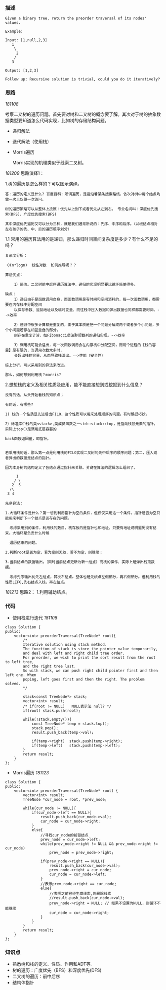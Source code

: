 ### 描述
```
Given a binary tree, return the preorder traversal of its nodes' values.

Example:

Input: [1,null,2,3]
   1
    \
     2
    /
   3

Output: [1,2,3]

Follow up: Recursive solution is trivial, could you do it iteratively?
```

### 思路

*181108*

考察二叉树的遍历问题。首先要对树和二叉树的概念要了解。其次对于树的抽象数据类型要知道怎么代码实现，比如树的存储结构问题。


* 递归解法


* 迭代解法（使用栈）
  

* Morris遍历
   
   Morris实现的机理类似于线索二叉树。

*181209* 思路演绎1：

1.树的遍历是怎么样的？可以图示演绎。

	答：遍历的定义是什么? 百度百科：所谓遍历，是指沿着某条搜索路线，依次对树中每个结点均做一次且仅做一次访问。
	
	树的遍历策略可以从整体上按照：优先从上到下或者优先从左到右。 专业名词叫：深度优先搜索(DFS)、广度优先搜索(BFS)
	
	其中深度优先遍历又可以分为三种，就是我们通常所说的：先序、中序和后序。（以根结点相对左右孩子的先、中、后的遍历顺序划分） 

1.1 常用的遍历算法用的是递归，那么递归时间空间复杂度是多少？有什么不足的吗？ 

	复杂度分析：
	
	 O(n*logn)  线性对数  如何推导呢？？ 
	
	算法优点：
	
		1）简洁。二叉树前中后序遍历算法中，递归的实现明显要比循环简单得多。
		
	缺点：
		1）递归由于是函数调用自身，而函数调用是有时间和空间消耗的，每一次函数调用，都需要在内存栈中分配空间
		以保存参数、返回地址以及临时变量，而往栈中压入数据和弹出数据也同样都需要时间。-->效率 
		
		2）递归中很多计算都是重复的，由于其本质是把一个问题分解成两个或者多个小问题，多个小问题若存在相互重叠的部分，
		则存在重复计算，如Fibonacci斐波那契数列的递归实现。-->效率
		
		3）调用栈可能会溢出，每一次函数调用会在内存栈中分配空间，而每个进程的【栈的容量】是有限的，当调用次数太多时，
		会超出栈的容量，从而导致栈溢出。-->性能（安全性） 
	
	综上分析，可以采用别的算法来改进。 
	
	那么，如何想到利用栈？morris? 

2.想想栈的定义及相关性质及应用，能不能直接想到或挖掘到什么信息？

	没有的话，从头开始看栈的知识点；
	
	有的话，有哪些? 
	
	1) 栈的一个性质是先进后出FILO，这个性质可以用来处理顺序的问题。有时候挺巧妙。
	
	2）标准库中栈的类<stack>,类成员函数之一std::stack::top，是指向栈顶元素的指针。实际上top()是调用底层容器的
	
	back函数返回值，即指针。 
	
					   
	若采用栈的话，那么第一点是利用栈的FILO实现二叉树的先中后序的顺序问题；第二，压入或者弹出的数据是结点的指针。
	
	因为本身树的结构定义了各结点通过指针来关联。关键在算法的逻辑怎么组织了。   

         1
        / \
       2  5    
      /\ 	
     3 4

	先序算法：
	
	1.大循环条件是什么？第一想到利用指针为空的条件，但仅仅采用这一个条件，指针是否为空只能用来判断下一个结点是否存在的问题。
	
	  考虑采用别的条件，利用栈的数目，栈存放的是指针也即地址，只要有地址说明遍历没有结束。大循环是负责什么时候
	  
	  遍历结束的问题。 
	  
	2.判断root是否为空，若为空则无效，若不为空，则继续；
	
	3.当前结点的数据输出，（同时当前结点更新为新一结点）而栈的操作，实际上是弹出栈顶数据。
	
	  考虑先序输出优先左结点，其次右结点。整体也是先根点左侧部分，再右侧部分。但利用栈的性质LIFO,先右结点入栈，再左结点。 
	  
*181213* 思路2：
1.利用辅助结点。


### 代码
* 使用栈进行迭代 *181108*
```
class Solution {
public:
    vector<int> preorderTraversal(TreeNode* root){
        /*
        Iterative solution using stack method.
        The function of stack is store the pointer value temporarily,
        and deal with left and right child tree order.
        For preorder, we wish to print the sort result from the root to left tree, 
        and the right tree last.
        So with stack, we can push right child pointer first and then left one. When
        poping, left goes first and then the right. The problem solved.    
        */
        
        stack<const TreeNode*> stack;
        vector<int> result;
        /* if(root != NULL)   NULL表示法 null? */
        if(root) stack.push(root); 

        while(!stack.empty()){
            const TreeNode* temp = stack.top();
            stack.pop();
            result.push_back(temp->val);

            if(temp->right)  stack.push(temp->right);
            if(temp->left)   stack.push(temp->left);
        }	
        return result;
    }
};
```

* Morris遍历 *181123*

```
class Solution {
public:
    vector<int> preorderTraversal(TreeNode* root) {
        vector<int> result;
        TreeNode *cur_node = root, *prev_node;
        
        while(cur_node != NULL){
            if(cur_node->left == NULL){
                result.push_back(cur_node->val);
                cur_node = cur_node->right;                
            }
            else{
                //寻找cur_node的前驱结点
                prev_node = cur_node->left;
                while(prev_node->right != NULL && prev_node->right != cur_node)
                    prev_node = prev_node->right;
                
                if(prev_node->right == NULL){
                    result.push_back(cur_node->val);
                    prev_node->right = cur_node;
                    cur_node = cur_node->left;                    
                }
                //表示prev_node->right == cur_node;
                else{
                    //表明之前已经生成线索,则删除线索
                    //result.push_back(cur_node->val);
                    prev_node->right = NULL; // 如果不设置为NULL，则循环不能继续
                    cur_node = cur_node->right;                                      
                }                   
            }
        }  
        return result;
    }
};
```


### 知识点
* 熟悉树和栈的定义、性质、作用和ADT等.
* 树的遍历：广度优先（BFS）和深度优先(DFS)
* 二叉树的遍历：前中后序
* 结构体指针
